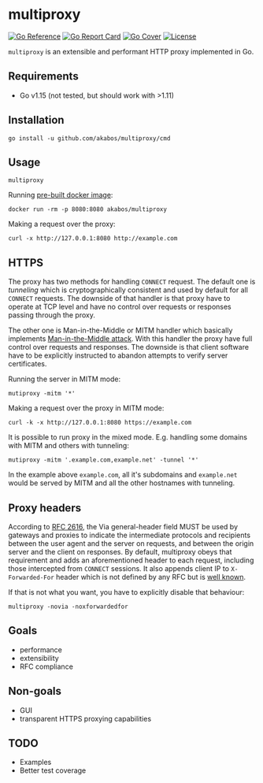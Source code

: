 # multiproxy

[![Go Reference](https://pkg.go.dev/badge/github.com/akabos/multiproxy.svg)](https://pkg.go.dev/github.com/akabos/multiproxy)
[![Go Report Card](https://goreportcard.com/badge/github.com/akabos/multiproxy)](https://goreportcard.com/report/github.com/akabos/multiproxy)
[![Go Cover](https://gocover.io/_badge/github.com/akabos/multiproxy)](https://gocover.io/github.com/akabos/multiproxy)
[![License](https://img.shields.io/github/license/akabos/multiproxy.svg)](https://github.com/akabos/multiproxy/blob/develop/LICENSE)

`multiproxy` is an extensible and performant HTTP proxy implemented in Go.

## Requirements

* Go v1.15 (not tested, but should work with >1.11)

## Installation

    go install -u github.com/akabos/multiproxy/cmd 

## Usage

    multiproxy 

Running [pre-built docker image](https://hub.docker.com/r/akabos/multiproxy):

    docker run -rm -p 8080:8080 akabos/multiproxy

Making a request over the proxy:

    curl -x http://127.0.0.1:8080 http://example.com

## HTTPS

The proxy has two methods for handling `CONNECT` request. The default one is _tunneling_ which is cryptographically 
consistent and used by default for all `CONNECT` requests. The downside of that handler is that proxy have to operate at
TCP level and have no control over requests or responses passing through the proxy. 

The other one is Man-in-the-Middle or MITM handler which basically implements 
[Man-in-the-Middle attack](https://en.wikipedia.org/wiki/Man-in-the-middle_attack). With this handler the proxy have 
full control over requests and responses. The downside is that client software have to be explicitly instructed to 
abandon attempts to verify server certificates.

Running the server in MITM mode:

    mutiproxy -mitm '*'

Making a request over the proxy in MITM mode:

    curl -k -x http://127.0.0.1:8080 https://example.com

It is possible to run proxy in the mixed mode. E.g. handling some domains with MITM and others with tunneling:

    mutiproxy -mitm '.example.com,example.net' -tunnel '*'

In the example above `example.com`, all it's subdomains and `example.net` would be served by MITM and all the other 
hostnames with tunneling. 

## Proxy headers

According to [RFC 2616](https://tools.ietf.org/html/rfc2616#section-14.45), the Via general-header field MUST be used by 
gateways and proxies to indicate the intermediate protocols and recipients between the user agent and the server on 
requests, and between the origin server and the client on responses. By default, multiproxy obeys that requirement and
adds an aforementioned header to each request, including those intercepted from `CONNECT` sessions. It also appends 
client IP to `X-Forwarded-For` header which is not defined by any RFC but is [well known](https://en.wikipedia.org/wiki/X-Forwarded-For).  

If that is not what you want, you have to explicitly disable that behaviour:

    multiproxy -novia -noxforwardedfor

## Goals

* performance
* extensibility
* RFC compliance

## Non-goals

* GUI
* transparent HTTPS proxying capabilities

## TODO

* Examples
* Better test coverage
